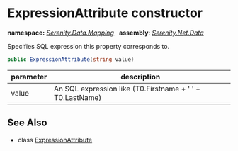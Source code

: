 # ExpressionAttribute constructor
**namespace:** *[Serenity.Data.Mapping](../../README.md#serenity.data.mapping-namespace)*   **assembly**: *[Serenity.Net.Data](../../README.md)*

Specifies SQL expression this property corresponds to.

```csharp
public ExpressionAttribute(string value)
```

| parameter | description |
| --- | --- |
| value | An SQL expression like (T0.Firstname + ' ' + T0.LastName) |

## See Also

* class [ExpressionAttribute](../ExpressionAttribute.md)